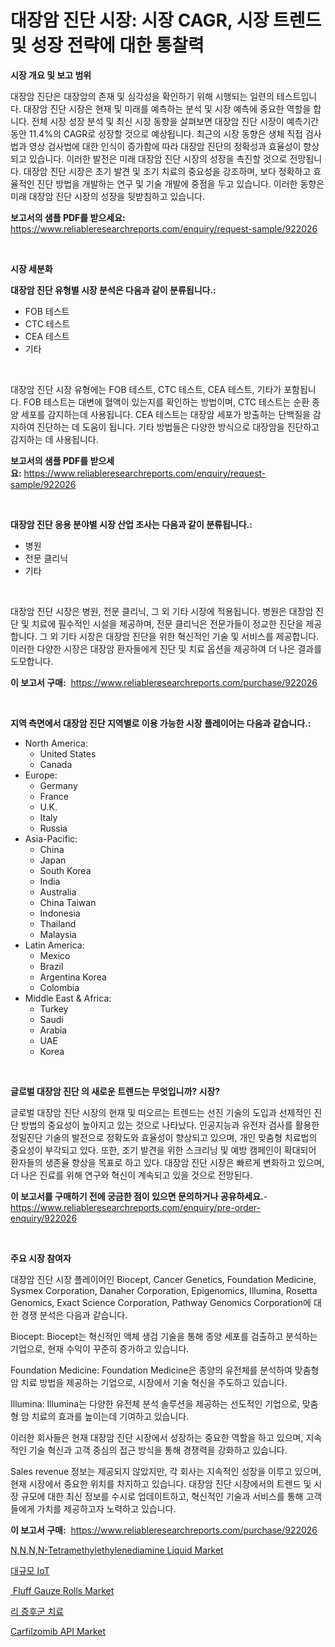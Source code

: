 <p><h1>대장암 진단 시장: 시장 CAGR, 시장 트렌드 및 성장 전략에 대한 통찰력</h1></p><p><strong>시장 개요 및 보고 범위</strong></p>
<p><p>대장암 진단은 대장암의 존재 및 심각성을 확인하기 위해 시행되는 일련의 테스트입니다. 대장암 진단 시장은 현재 및 미래를 예측하는 분석 및 시장 예측에 중요한 역할을 합니다. 전체 시장 성장 분석 및 최신 시장 동향을 살펴보면 대장암 진단 시장이 예측기간 동안 11.4%의 CAGR로 성장할 것으로 예상됩니다. 최근의 시장 동향은 생체 직접 검사법과 영상 검사법에 대한 인식이 증가함에 따라 대장암 진단의 정확성과 효율성이 향상되고 있습니다. 이러한 발전은 미래 대장암 진단 시장의 성장을 촉진할 것으로 전망됩니다. 대장암 진단 시장은 초기 발견 및 조기 치료의 중요성을 강조하며, 보다 정확하고 효율적인 진단 방법을 개발하는 연구 및 기술 개발에 중점을 두고 있습니다. 이러한 동향은 미래 대장암 진단 시장의 성장을 뒷받침하고 있습니다.</p></p>
<p><strong>보고서의 샘플 PDF를 받으세요:</strong> <a href="https://www.reliableresearchreports.com/enquiry/request-sample/922026">https://www.reliableresearchreports.com/enquiry/request-sample/922026</a></p>
<p>&nbsp;</p>
<p><strong>시장 세분화</strong></p>
<p><strong>대장암 진단 유형별 시장 분석은 다음과 같이 분류됩니다.:</strong></p>
<p><ul><li>FOB 테스트</li><li>CTC 테스트</li><li>CEA 테스트</li><li>기타</li></ul></p>
<p>&nbsp;</p>
<p><p>대장암 진단 시장 유형에는 FOB 테스트, CTC 테스트, CEA 테스트, 기타가 포함됩니다. FOB 테스트는 대변에 혈액이 있는지를 확인하는 방법이며, CTC 테스트는 순환 종양 세포를 감지하는데 사용됩니다. CEA 테스트는 대장암 세포가 방출하는 단백질을 감지하여 진단하는 데 도움이 됩니다. 기타 방법들은 다양한 방식으로 대장암을 진단하고 감지하는 데 사용됩니다.</p></p>
<p><strong>보고서의 샘플 PDF를 받으세요:</strong>&nbsp;<a href="https://www.reliableresearchreports.com/enquiry/request-sample/922026">https://www.reliableresearchreports.com/enquiry/request-sample/922026</a></p>
<p>&nbsp;</p>
<p><strong> 대장암 진단 응용 분야별 시장 산업 조사는 다음과 같이 분류됩니다.:</strong></p>
<p><ul><li>병원</li><li>전문 클리닉</li><li>기타</li></ul></p>
<p>&nbsp;</p>
<p><p>대장암 진단 시장은 병원, 전문 클리닉, 그 외 기타 시장에 적용됩니다. 병원은 대장암 진단 및 치료에 필수적인 시설을 제공하며, 전문 클리닉은 전문가들이 정교한 진단을 제공합니다. 그 외 기타 시장은 대장암 진단을 위한 혁신적인 기술 및 서비스를 제공합니다. 이러한 다양한 시장은 대장암 환자들에게 진단 및 치료 옵션을 제공하여 더 나은 결과를 도모합니다.</p></p>
<p><strong>이 보고서 구매:</strong>&nbsp; <a href="https://www.reliableresearchreports.com/purchase/922026">https://www.reliableresearchreports.com/purchase/922026</a></p>
<p>&nbsp;</p>
<p><strong>지역 측면에서 대장암 진단 지역별로 이용 가능한 시장 플레이어는 다음과 같습니다.:</strong></p>
<p><ul>
    <li>
        North America:
        <ul>
            <li>United States</li>
            <li>Canada</li>
        </ul>
    </li>
    <li>
        Europe:
        <ul>
            <li>Germany</li>
            <li>France</li>
            <li>U.K.</li>
            <li>Italy</li>
            <li>Russia</li>
        </ul>
    </li>
    <li>
        Asia-Pacific:
        <ul>
            <li>China</li>
            <li>Japan</li>
            <li>South Korea</li>
            <li>India</li>
            <li>Australia</li>
            <li>China Taiwan</li>
            <li>Indonesia</li>
            <li>Thailand</li>
            <li>Malaysia</li>
        </ul>
    </li>
    <li>
        Latin America:
        <ul>
            <li>Mexico</li>
            <li>Brazil</li>
            <li>Argentina Korea</li>
            <li>Colombia</li>
        </ul>
    </li>
    <li>
        Middle East & Africa:
        <ul>
            <li>Turkey</li>
            <li>Saudi</li>
            <li>Arabia</li>
            <li>UAE</li>
            <li>Korea</li>
        </ul>
    </li>
    </ul></p>
<p>&nbsp;</p>
<p><strong>글로벌 대장암 진단 의 새로운 트렌드는 무엇입니까? 시장?</strong></p>
<p><p>글로벌 대장암 진단 시장의 현재 및 떠오르는 트렌드는 선진 기술의 도입과 선제적인 진단 방법의 중요성이 높아지고 있는 것으로 나타났다. 인공지능과 유전자 검사를 활용한 정밀진단 기술의 발전으로 정확도와 효율성이 향상되고 있으며, 개인 맞춤형 치료법의 중요성이 부각되고 있다. 또한, 조기 발견을 위한 스크리닝 및 예방 캠페인이 확대되어 환자들의 생존율 향상을 목표로 하고 있다. 대장암 진단 시장은 빠르게 변화하고 있으며, 더 나은 진료를 위해 연구와 혁신이 계속되고 있을 것으로 전망된다.</p></p>
<p><strong>이 보고서를 구매하기 전에 궁금한 점이 있으면 문의하거나 공유하세요.</strong>- <a href="https://www.reliableresearchreports.com/enquiry/pre-order-enquiry/922026">https://www.reliableresearchreports.com/enquiry/pre-order-enquiry/922026</a></p>
<p>&nbsp;</p>
<p><strong>주요 시장 참여자</strong></p>
<p><p>대장암 진단 시장 플레이어인 Biocept, Cancer Genetics, Foundation Medicine, Sysmex Corporation, Danaher Corporation, Epigenomics, Illumina, Rosetta Genomics, Exact Science Corporation, Pathway Genomics Corporation에 대한 경쟁 분석은 다음과 같습니다.</p><p>Biocept: Biocept는 혁신적인 액체 생검 기술을 통해 종양 세포를 검출하고 분석하는 기업으로, 현재 수익이 꾸준히 증가하고 있습니다.</p><p>Foundation Medicine: Foundation Medicine은 종양의 유전체를 분석하여 맞춤형 암 치료 방법을 제공하는 기업으로, 시장에서 기술 혁신을 주도하고 있습니다.</p><p>Illumina: Illumina는 다양한 유전체 분석 솔루션을 제공하는 선도적인 기업으로, 맞춤형 암 치료의 효과를 높이는데 기여하고 있습니다.</p><p>이러한 회사들은 현재 대장암 진단 시장에서 성장하는 중요한 역할을 하고 있으며, 지속적인 기술 혁신과 고객 중심의 접근 방식을 통해 경쟁력을 강화하고 있습니다.</p><p>Sales revenue 정보는 제공되지 않았지만, 각 회사는 지속적인 성장을 이루고 있으며, 현재 시장에서 중요한 위치를 차지하고 있습니다. 대장암 진단 시장에서의 트렌드 및 시장 규모에 대한 최신 정보를 수시로 업데이트하고, 혁신적인 기술과 서비스를 통해 고객들에게 가치를 제공하고자 노력하고 있습니다.</p></p>
<p><strong>이 보고서 구매:</strong>&nbsp;&nbsp;<a href="https://www.reliableresearchreports.com/purchase/922026">https://www.reliableresearchreports.com/purchase/922026</a></p>
<p><p><a href="https://github.com/zjyglelu/Market-Research-Report-List-1/blob/main/nnnn-tetramethylethylenediamine-liquid-market.md">N,N,N,N-Tetramethylethylenediamine Liquid Market</a></p><p><a href="https://github.com/laholand/Market-Research-Report-List-2/blob/main/8884385182429.md">대규모 IoT</a></p><p><a href="https://github.com/mbisetmhermsr/Market-Research-Report-List-1/blob/main/fluff-gauze-rolls-market.md"> Fluff Gauze Rolls Market</a></p><p><a href="https://github.com/sougarounis/Market-Research-Report-List-2/blob/main/8772053182430.md">리 증후군 치료</a></p><p><a href="https://issuu.com/reportprime-2/docs/carfilzomib-api-market-size-2030.pptx">Carfilzomib API Market</a></p></p>
